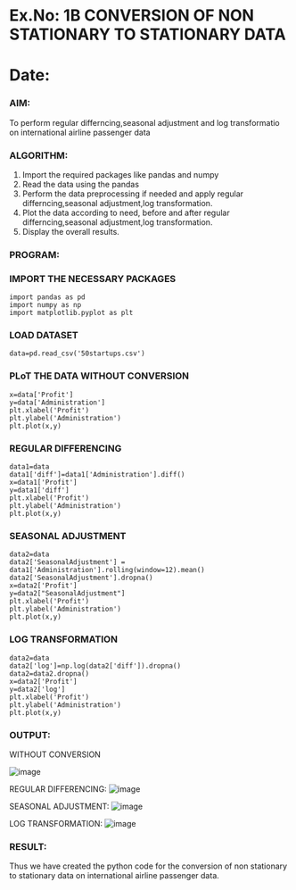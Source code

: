 # Ex.No: 1B                     CONVERSION OF NON STATIONARY TO STATIONARY DATA
# Date: 

### AIM:
To perform regular differncing,seasonal adjustment and log transformatio on international airline passenger data
### ALGORITHM:
1. Import the required packages like pandas and numpy
2. Read the data using the pandas
3. Perform the data preprocessing if needed and apply regular differncing,seasonal adjustment,log transformation.
4. Plot the data according to need, before and after regular differncing,seasonal adjustment,log transformation.
5. Display the overall results.
### PROGRAM:
### IMPORT THE NECESSARY PACKAGES
```
import pandas as pd
import numpy as np
import matplotlib.pyplot as plt
```
### LOAD DATASET
```
data=pd.read_csv('50startups.csv')
```
### PLoT THE DATA WITHOUT CONVERSION 

```
x=data['Profit']
y=data['Administration']
plt.xlabel('Profit')
plt.ylabel('Administration')
plt.plot(x,y)
```
### REGULAR  DIFFERENCING
```
data1=data
data1['diff']=data1['Administration'].diff()
x=data1['Profit']
y=data1['diff']
plt.xlabel('Profit')
plt.ylabel('Administration')
plt.plot(x,y)
```
### SEASONAL ADJUSTMENT
```
data2=data
data2['SeasonalAdjustment'] = data1['Administration'].rolling(window=12).mean() 
data2['SeasonalAdjustment'].dropna()
x=data2['Profit']
y=data2["SeasonalAdjustment"]
plt.xlabel('Profit')
plt.ylabel('Administration')
plt.plot(x,y)
```
### LOG TRANSFORMATION
```
data2=data
data2['log']=np.log(data2['diff']).dropna()
data2=data2.dropna()
x=data2['Profit']
y=data2['log']
plt.xlabel('Profit')
plt.ylabel('Administration')
plt.plot(x,y)
```

### OUTPUT:

WITHOUT CONVERSION

![image](https://github.com/user-attachments/assets/4cb303a1-8c44-426a-9985-8e2706843e15)

REGULAR DIFFERENCING:
![image](https://github.com/user-attachments/assets/2c5b5f3f-5a15-4ed8-9062-2c35f5052c0b)

SEASONAL ADJUSTMENT:
![image](https://github.com/user-attachments/assets/3c71aedc-1b79-4cd6-a973-223dba91dd53)

LOG TRANSFORMATION:
![image](https://github.com/user-attachments/assets/6c96edb4-8cd5-4c37-865f-06be54aa3744)

### RESULT:
Thus we have created the python code for the conversion of non stationary to stationary data on international airline passenger
data.
